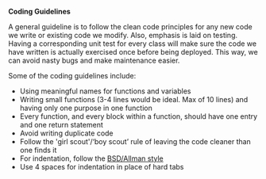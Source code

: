 **Coding Guidelines**

A general guideline is to follow the clean code principles for any new code we write or existing code we modify. Also, emphasis is laid on testing. Having a corresponding unit test for every class will make sure the code we have written is actually exercised once before being deployed. This way, we can avoid nasty bugs and make maintenance easier.

Some of the coding guidelines include:
 * Using meaningful names for functions and variables
 * Writing small functions (3-4 lines would be ideal. Max of 10 lines) and having only one purpose in one function
 * Every function, and every block within a function, should have one entry and one return statement
 * Avoid writing duplicate code
 * Follow the 'girl scout'/‘boy scout’ rule of leaving the code cleaner than one finds it
 * For indentation, follow the [BSD/Allman style](https://en.wikipedia.org/wiki/Indent_style#Allman_style)
 * Use 4 spaces for indentation in place of hard tabs
